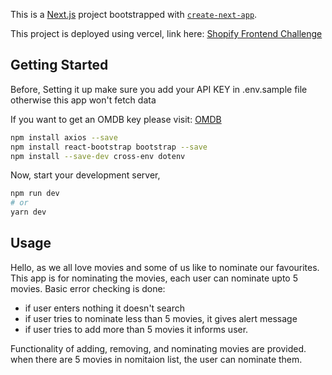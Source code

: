 This is a [Next.js](https://nextjs.org/) project bootstrapped with [`create-next-app`](https://github.com/vercel/next.js/tree/canary/packages/create-next-app).

This project is deployed using vercel, link here: 
[Shopify Frontend Challenge](https://shopify-challenge-frontend.vercel.app/)

## Getting Started
Before, Setting it up make sure you add your API KEY in .env.sample file
otherwise this app won't fetch data

If you want to get an OMDB key please visit:
[OMDB](http://www.omdbapi.com/)

```bash
npm install axios --save
npm install react-bootstrap bootstrap --save
npm install --save-dev cross-env dotenv
```

Now, start your development server,

```bash
npm run dev
# or
yarn dev
```
## Usage
Hello, as we all love movies and some of us like to nominate our favourites.
This app is for nominating the movies, each user can nominate upto 5 movies.
Basic error checking is done:
  - if user enters nothing it doesn't search
  - if user tries to nominate less than 5 movies, it gives alert message 
  - if user tries to add more than 5 movies it informs user.
  
 Functionality of adding, removing, and nominating movies are provided.
 when there are 5 movies in nomitaion list, the user can nominate them.
